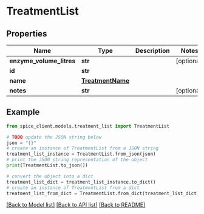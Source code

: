 # TreatmentList


## Properties

Name | Type | Description | Notes
------------ | ------------- | ------------- | -------------
**enzyme_volume_litres** | **str** |  | [optional] 
**id** | **str** |  | 
**name** | [**TreatmentName**](TreatmentName.md) |  | 
**notes** | **str** |  | [optional] 

## Example

```python
from spice_client.models.treatment_list import TreatmentList

# TODO update the JSON string below
json = "{}"
# create an instance of TreatmentList from a JSON string
treatment_list_instance = TreatmentList.from_json(json)
# print the JSON string representation of the object
print(TreatmentList.to_json())

# convert the object into a dict
treatment_list_dict = treatment_list_instance.to_dict()
# create an instance of TreatmentList from a dict
treatment_list_from_dict = TreatmentList.from_dict(treatment_list_dict)
```
[[Back to Model list]](../README.md#documentation-for-models) [[Back to API list]](../README.md#documentation-for-api-endpoints) [[Back to README]](../README.md)


